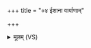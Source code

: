 +++
title = "०४ ईशाना वार्याणाम्"

+++
<details><summary>मूलम् (VS)</summary>

ईशा॑ना॒ वार्या॑णां॒ क्षय॑न्तीश्चर्षणी॒नाम्। अ॒पो या॑चामि भेष॒जम् ॥
</details>